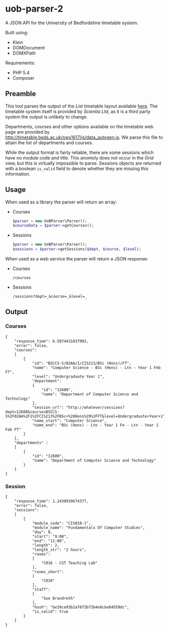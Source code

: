 # uob-parser-2

A JSON API for the University of Bedfordshire timetable system.

Built using:

- Klein
- DOMDocument
- DOMXPath

Requirements:

- PHP 5.4
- Composer

## Preamble

This tool parses the output of the _List_ timetable layout available [here](http://timetable.beds.ac.uk/sws1617/programme.asp). The timetable system itself is provided by _Scientia Ltd_, as it is a third party system the output is unlikely to change.

Departments, courses and other options available on the timetable web page are provided by http://timetable.beds.ac.uk/sws1617/js/data_autogen.js. We parse this file to attain the list of departments and courses.

While the output format is fairly reliable, there are some sessions which have no module code and title. This anomoly does not occur in the _Grid_ view, but this is virtually impossible to parse. Sessions objects are returned with a boolean ```is_valid``` field to denote whether they are missing this information.

## Usage

When used as a library the parser will return an array:

- Courses
	```php
	$parser = new UoBParser\Parser();
	$courseData = $parser->getCourses();
	```
	
- Sessions
	```php
	$parser = new UoBParser\Parser();
	$sessions = $parser->getSessions($dept, $course, $level);
	```



When used as a web service the parser will return a JSON response:

- Courses
	```
	/courses
	```

- Sessions
	```
	/sessions?dept=_&course=_&level=_
	```

## Output

### Courses

```
{
    "response_time": 6.5974431037903,
    "error": false,
    "courses": 
	[
		{
		    "id": "BSCCS-S/02AA/1/CIS213/BSc (Hons)/FT",
		    "name": "Computer Science - BSc (Hons) - Ltn - Year 1 Feb FT",
		    "level": "Undergraduate Year 1",
		    "department": 
		    {
		        "id": "12600",
		        "name": "Department of Computer Science and Technology"
		    },
		    "session_url": "http://whatever/sessions?dept=12600&course=BSCCS-S%2F02AA%2F1%2FCIS213%2FBSc+%28Hons%29%2FFT&level=Undergraduate+Year+1",
		    "name_start": "Computer Science",
		    "name_end": "BSc (Hons) - Ltn - Year 1 Fe - Ltn - Year 1 Feb FT"
		}
	],
	"departments" : 
	[
		{
		    "id": "12600",
		    "name": "Department of Computer Science and Technology"
		}
	]
}
```

### Session

```
{
    "response_time": 1.2430939674377,
    "error": false,
    "sessions": 
	[
		{
		    "module_code": "CIS018-1",
		    "module_name": "Fundamentals Of Computer Studies",
		    "day": 0,
		    "start": "9:00",
		    "end": "11:00",
		    "length": 2,
		    "length_str": "2 hours",
		    "rooms": 
			[
			    "C016 - CST Teaching Lab"
			],
			"rooms_short": 
			[
			    "C016"
			],
			"staff": 
			[
			    "Sue Brandreth"
			],
			"hash": "be39ce93b2a78f3b73b4e8cbe84559dc",
			"is_valid": true
		}
	]
}
```
